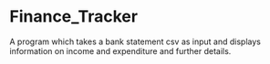 # Finance_Tracker
A program which takes a bank statement csv as input and displays information on income and expenditure and further details.
